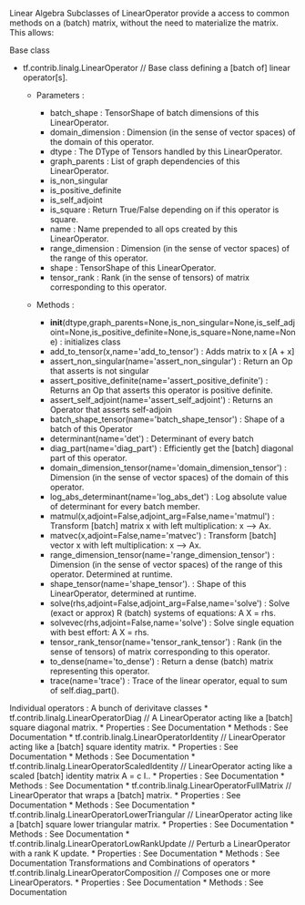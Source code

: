 Linear Algebra
Subclasses of LinearOperator provide a access to common methods on a (batch) matrix, without the need to materialize the matrix. This allows:

Base class
* tf.contrib.linalg.LinearOperator // Base class defining a [batch of] linear operator[s].
	* Parameters : 
		* batch_shape : TensorShape of batch dimensions of this LinearOperator.
		* domain_dimension : Dimension (in the sense of vector spaces) of the domain of this operator.
		* dtype : The DType of Tensors handled by this LinearOperator.
		* graph_parents : List of graph dependencies of this LinearOperator.
		* is_non_singular
		* is_positive_definite
		* is_self_adjoint
		* is_square : Return True/False depending on if this operator is square.
		* name : Name prepended to all ops created by this LinearOperator.
		* range_dimension : Dimension (in the sense of vector spaces) of the range of this operator.
		* shape : TensorShape of this LinearOperator.
		* tensor_rank : Rank (in the sense of tensors) of matrix corresponding to this operator.

	* Methods : 
		* __init__(dtype,graph_parents=None,is_non_singular=None,is_self_adjoint=None,is_positive_definite=None,is_square=None,name=None)
			: initializes class
		* add_to_tensor(x,name='add_to_tensor')
			: Adds matrix to x [A + x]
		* assert_non_singular(name='assert_non_singular')
			: Return an Op that asserts is not singular
		* assert_positive_definite(name='assert_positive_definite')
			: Returns an Op that asserts this operator is positive definite.
		* assert_self_adjoint(name='assert_self_adjoint')
			: Returns an Operator that asserts self-adjoin
		* batch_shape_tensor(name='batch_shape_tensor')
			: Shape of a batch of this Operator
		* determinant(name='det')
			: Determinant of every batch
		* diag_part(name='diag_part')
			:  Efficiently get the [batch] diagonal part of this operator.
		* domain_dimension_tensor(name='domain_dimension_tensor')
			: Dimension (in the sense of vector spaces) of the domain of this operator.
		* log_abs_determinant(name='log_abs_det')
			: Log absolute value of determinant for every batch member.
		* matmul(x,adjoint=False,adjoint_arg=False,name='matmul')
			: Transform [batch] matrix x with left multiplication: x --> Ax.
		* matvec(x,adjoint=False,name='matvec')
			: Transform [batch] vector x with left multiplication: x --> Ax.
		* range_dimension_tensor(name='range_dimension_tensor')
			: Dimension (in the sense of vector spaces) of the range of this operator. Determined at runtime.
		* shape_tensor(name='shape_tensor').
			: Shape of this LinearOperator, determined at runtime.
		* solve(rhs,adjoint=False,adjoint_arg=False,name='solve')
			: Solve (exact or approx) R (batch) systems of equations: A X = rhs.
		* solvevec(rhs,adjoint=False,name='solve')
			: Solve single equation with best effort: A X = rhs.
		* tensor_rank_tensor(name='tensor_rank_tensor')
			: Rank (in the sense of tensors) of matrix corresponding to this operator.
		* to_dense(name='to_dense')
			: Return a dense (batch) matrix representing this operator.
		* trace(name='trace')
			: Trace of the linear operator, equal to sum of self.diag_part().

Individual operators : A bunch of derivitave classes
	* tf.contrib.linalg.LinearOperatorDiag // A LinearOperator acting like a [batch] square diagonal matrix.
		* Properties :  See Documentation
		* Methods : See Documentation
	* tf.contrib.linalg.LinearOperatorIdentity // LinearOperator acting like a [batch] square identity matrix.
		* Properties :  See Documentation
		* Methods : See Documentation
	* tf.contrib.linalg.LinearOperatorScaledIdentity // LinearOperator  acting like a scaled [batch] identity matrix A = c I..
		* Properties :  See Documentation
		* Methods : See Documentation
	* tf.contrib.linalg.LinearOperatorFullMatrix // LinearOperator that wraps a [batch] matrix.
		* Properties :  See Documentation
		* Methods : See Documentation
	* tf.contrib.linalg.LinearOperatorLowerTriangular // LinearOperator acting like a [batch] square lower triangular matrix.
		* Properties :  See Documentation
		* Methods : See Documentation
	* tf.contrib.linalg.LinearOperatorLowRankUpdate // Perturb a LinearOperator with a rank K update.
		* Properties :  See Documentation
		* Methods : See Documentation
	Transformations and Combinations of operators
	* tf.contrib.linalg.LinearOperatorComposition // Composes one or more LinearOperators.
		* Properties :  See Documentation
		* Methods : See Documentation